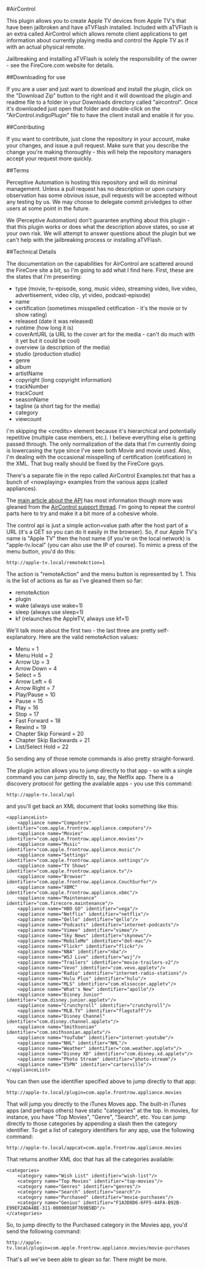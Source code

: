 #AirControl

This plugin allows you to create Apple TV devices from Apple TV's that have been jailbroken and have aTVFlash installed. Included with aTVFlash is an extra called AirControl which allows remote client applications to get information about currently playing media and control the Apple TV as if with an actual physical remote.

Jailbreaking and installing aTVFlash is solely the responsibility of the owner - see the FireCore.com website for details.

##Downloading for use

If you are a user and just want to download and install the plugin, click on the "Download Zip" button to the right and it will download the plugin and readme file to a folder in your Downloads directory called "aircontrol". Once it's downloaded just open that folder and double-click on the "AirControl.indigoPlugin" file to have the client install and enable it for you.

##Contributing

If you want to contribute, just clone the repository in your account, make your changes, and issue a pull request. Make sure that you describe the change you're making thoroughly - this will help the repository managers accept your request more quickly.

##Terms

Perceptive Automation is hosting this repository and will do minimal management. Unless a pull request has no description or upon cursory observation has some obvious issue, pull requests will be accepted without any testing by us. We may choose to delegate commit privledges to other users at some point in the future.

We (Perceptive Automation) don't guarantee anything about this plugin - that this plugin works or does what the description above states, so use at your own risk. We will attempt to answer questions about the plugin but we can't help with the jailbreaking process or installing aTVFlash.

##Technical Details

The documentation on the capabilities for AirControl are scattered around the FireCore site a bit, so I'm going to add what I find here. First, these are the states that I'm presenting:

* type (movie, tv-episode, song, music video, streaming video, live video, advertisement, video clip, yt video, podcast-episode)
* name
* certification (sometimes misspelled cetification - it's the movie or tv show rating)
* released (date it was released)
* runtime (how long it is)
* coverArtURL (a URL to the cover art for the media - can't do much with it yet but it could be cool)
* overview (a description of the media)
* studio (production studio)
* genre
* album
* artistName
* copyright (long copyright information)
* trackNumber
* trackCount
* seasonName
* tagline (a short tag for the media)
* category
* viewcount

I'm skipping the &lt;credits&gt; element because it's hierarchical and potentially repetitive (multiple case members, etc.). I believe everything else is getting passed through. The only normalization of the data that I'm currently doing is lowercasing the type since I've seen both Movie and movie used. Also, I'm dealing with the occasional misspelling of certification (cetification) in the XML. That bug really should be fixed by the FireCore guys.

There's a separate file in the repo called AirControl Examples.txt that has a bunch of &lt;nowplaying&gt; examples from the various apps (called appliances).

The [main article about the API](http://support.firecore.com/entries/21375902-3rd-Party-Control-API-AirControl-beta-) has most information though more was gleaned from the [AirControl support thread](http://forum.firecore.com/topic/8574). I'm going to repeat the control parts here to try and make it a bit more of a cohesive whole.

The control api is just a simple action=value path after the host part of a URL (it's a GET so you can do it easily in the browser). So, if our Apple TV's name is "Apple TV" then the host name (if you're on the local network) is "apple-tv.local" (you can also use the IP of course). To mimic a press of the menu button, you'd do this:

	http://apple-tv.local/remoteAction=1

The action is "remoteAction" and the menu button is represented by 1. This is the list of actions as far as I've gleaned them so far:

* remoteAction
* plugin
* wake (always use wake=1)
* sleep (always use sleep=1)
* kf (relaunches the AppleTV, always use kf=1)

We'll talk more about the first two - the last three are pretty self-explanatory. Here are the valid remoteAction values:

* Menu = 1
* Menu Hold = 2
* Arrow Up = 3
* Arrow Down = 4
* Select = 5
* Arrow Left = 6
* Arrow Right = 7
* Play/Pause = 10
* Pause = 15
* Play = 16
* Stop = 17
* Fast Forward = 18
* Rewind = 19
* Chapter Skip Forward = 20
* Chapter Skip Backwards = 21
* List/Select Hold = 22

So sending any of those remote commands is also pretty straight-forward.

The plugin action allows you to jump directly to that app - so with a single command you can jump directly to, say, the Netflix app. There is a discovery protocol for getting the available apps - you use this command:

	http://apple-tv.local/apl

and you'll get back an XML document that looks something like this:

	<applianceList>
		<appliance name="Computers" identifier="com.apple.frontrow.appliance.computers"/>
		<appliance name="Movies" identifier="com.apple.frontrow.appliance.movies"/>
		<appliance name="Music" identifier="com.apple.frontrow.appliance.music"/>
		<appliance name="Settings" identifier="com.apple.frontrow.appliance.settings"/>
		<appliance name="TV Shows" identifier="com.apple.frontrow.appliance.tv"/>
		<appliance name="Browser" identifier="com.apple.frontrow.appliance.CouchSurfer"/>
		<appliance name="XBMC" identifier="com.apple.frontrow.appliance.xbmc"/>
		<appliance name="Maintenance" identifier="com.firecore.maintenance"/>
		<appliance name="HBO GO" identifier="vega"/>
		<appliance name="Netflix" identifier="netflix"/>
		<appliance name="Qello" identifier="qello"/>
		<appliance name="Podcasts" identifier="internet-podcasts"/>
		<appliance name="Vimeo" identifier="vimeo"/>
		<appliance name="Sky News" identifier="skynews"/>
		<appliance name="MobileMe" identifier="dot-mac"/>
		<appliance name="Flickr" identifier="flickr"/>
		<appliance name="NBA" identifier="nba"/>
		<appliance name="WSJ Live" identifier="wsj"/>
		<appliance name="Trailers" identifier="movie-trailers-v2"/>
		<appliance name="Vevo" identifier="com.vevo.appletv"/>
		<appliance name="Radio" identifier="internet-radio-stations"/>
		<appliance name="Hulu Plus" identifier="hulu"/>
		<appliance name="MLS" identifier="com.mlssoccer.appletv"/>
		<appliance name="What's New" identifier="apollo"/>
		<appliance name="Disney Junior" identifier="com.disney.junior.appletv"/>
		<appliance name="Crunchyroll" identifier="crunchyroll"/>
		<appliance name="MLB.TV" identifier="flagstaff"/>
		<appliance name="Disney Channel" identifier="com.disney.channel.appletv"/>
		<appliance name="Smithsonian" identifier="com.smithsonian.appletv"/>
		<appliance name="YouTube" identifier="internet-youtube"/>
		<appliance name="NHL" identifier="NHL"/>
		<appliance name="Weather" identifier="com.weather.appletv"/>
		<appliance name="Disney XD" identifier="com.disney.xd.appletv"/>
		<appliance name="Photo Stream" identifier="photo-stream"/>
		<appliance name="ESPN" identifier="carterville"/>
	</applianceList>

You can then use the identifier specified above to jump directly to that app:

	http://apple-tv.local/plugin=com.apple.frontrow.appliance.movies

That will jump you directly to the iTunes Moves app. The built-in iTunes apps (and perhaps others) have static "categories" at the top. In movies, for instance, you have "Top Movies", "Genre", "Search", etc. You can jump directly to those categories by appending a slash then the category identifier. To get a list of category identifiers for any app, use the following command:

	http://apple-tv.local/appcat=com.apple.frontrow.appliance.movies

That returns another XML doc that has all the categories available:

	<categories>
		<category name="Wish List" identifier="wish-list"/>
		<category name="Top Movies" identifier="top-movies"/>
		<category name="Genres" identifier="genres"/>
		<category name="Search" identifier="search"/>
		<category name="Purchased" identifier="movie-purchases"/>
		<category name="Genius" identifier="F1A3D8D6-6FF5-44FA-B92B-E99EF2ADA4BE-311-00000018F769B5BD"/>
	</categories>

So, to jump directly to the Purchased category in the Movies app, you'd send the following command:

	http://apple-tv.local/plugin=com.apple.frontrow.appliance.movies/movie-purchases

That's all we've been able to glean so far. There might be more.